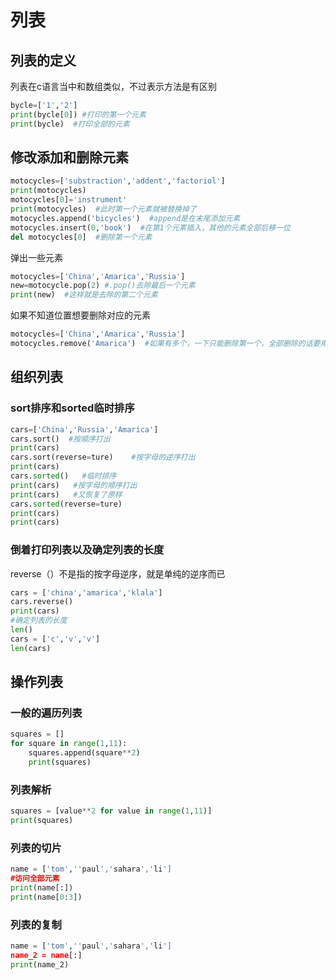 # 列表
## 列表的定义
列表在c语言当中和数组类似，不过表示方法是有区别
```python
bycle=['1','2']  
print(bycle[0]) #打印的第一个元素
print(bycle)  #打印全部的元素
```
## 修改添加和删除元素

```python
motocycles=['substraction','addent','factoriol']
print(motocycles)
motocycles[0]='instrument'
print(motocycles)  #此时第一个元素就被替换掉了
motocycles.append('bicycles')  #append是在末尾添加元素
motocycles.insert(0,'book')  #在第1个元素插入，其他的元素全部后移一位
del motocycles[0]  #删除第一个元素
```
弹出一些元素
```python
motocycles=['China','Amarica','Russia']
new=motocycle.pop(2) #.pop()去除最后一个元素
print(new)  #这样就是去除的第二个元素
```
如果不知道位置想要删除对应的元素
```python
motocycles=['China','Amarica','Russia']
motocycles.remove('Amarica')  #如果有多个，一下只能删除第一个，全部删除的话要用到循环
```

## 组织列表
### sort排序和sorted临时排序
```python
cars=['China','Russia','Amarica']
cars.sort()  #按顺序打出
print(cars)
cars.sort(reverse=ture)    #按字母的逆序打出
print(cars)
cars.sorted()   #临时排序
print(cars)   #按字母的顺序打出
print(cars)   #又恢复了原样
cars.sorted(reverse=ture)
print(cars)
print(cars)
```
### 倒着打印列表以及确定列表的长度
reverse（）不是指的按字母逆序，就是单纯的逆序而已
```python
cars = ['china','amarica','klala']
cars.reverse()
print(cars)
#确定列表的长度
len()
cars = ['c','v','v']
len(cars)
```
## 操作列表
### 一般的遍历列表
```python
squares = []
for square in range(1,11):
    squares.append(square**2)
    print(squares)
```
### 列表解析
```python
squares = [value**2 for value in range(1,11)]
print(squares)
```
### 列表的切片
```python
name = ['tom',''paul','sahara','li']
#访问全部元素
print(name[:])
print(name[0:3])
```
### 列表的复制
```python
name = ['tom',''paul','sahara','li']
name_2 = name[:]
print(name_2)
```

